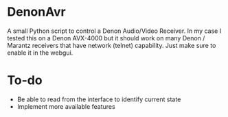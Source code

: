 # DenonAvr

A small Python script to control a Denon Audio/Video Receiver. In my case I tested this on a Denon AVX-4000 but it should work on many Denon / Marantz receivers that have network (telnet) capability. Just make sure to enable it in the webgui.

# To-do
- Be able to read from the interface to identify current state
- Implement more available features